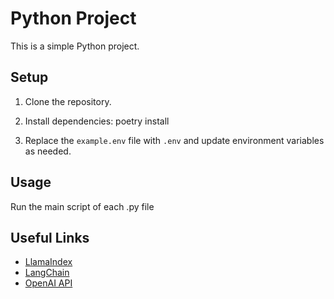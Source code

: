 # Python Project

This is a simple Python project.

## Setup

1. Clone the repository.
2. Install dependencies: poetry install

3. Replace the `example.env` file with `.env` and update environment variables as needed.
## Usage

Run the main script of each .py file


## Useful Links
- [LlamaIndex](https://docs.llamaindex.ai/en/stable/#introduction)
- [LangChain](https://python.langchain.com/docs/introduction/)
- [OpenAI API](https://platform.openai.com/docs/introduction)